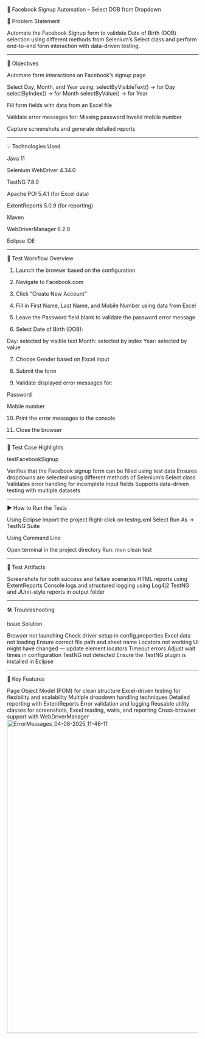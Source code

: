 📘 Facebook Signup Automation – Select DOB from Dropdown

📌 Problem Statement

Automate the Facebook Signup form to validate Date of Birth (DOB)
 selection using different methods from Selenium’s Select class and perform end-to-end form interaction
  with data-driven testing.

---

🎯 Objectives

Automate form interactions on Facebook’s signup page

Select Day, Month, and Year using:
selectByVisibleText() → for Day
selectByIndex() → for Month
selectByValue() → for Year

Fill form fields with data from an Excel file

Validate error messages for:
Missing password
Invalid mobile number

Capture screenshots and generate detailed reports

---

💡 Technologies Used

Java 11

Selenium WebDriver 4.34.0

TestNG 7.8.0

Apache POI 5.4.1 (for Excel data)

ExtentReports 5.0.9 (for reporting)

Maven

WebDriverManager 6.2.0

Eclipse IDE


---

🧾 Test Workflow Overview

1. Launch the browser based on the configuration


2. Navigate to Facebook.com


3. Click “Create New Account”


4. Fill in First Name, Last Name, and Mobile Number using data from Excel


5. Leave the Password field blank to validate the password error message


6. Select Date of Birth (DOB):

Day: selected by visible text
Month: selected by index
Year: selected by value



7. Choose Gender based on Excel input


8. Submit the form


9. Validate displayed error messages for:

Password

Mobile number



10. Print the error messages to the console


11. Close the browser




---

🧪 Test Case Highlights

testFacebookSignup

Verifies that the Facebook signup form can be filled using test data
Ensures dropdowns are selected using different methods of Selenium’s Select class
Validates error handling for incomplete input fields
Supports data-driven testing with multiple datasets



---

▶️ How to Run the Tests

Using Eclipse
Import the project
Right-click on testng.xml
Select Run As → TestNG Suite


Using Command Line

Open terminal in the project directory
Run: mvn clean test



---

📸 Test Artifacts

Screenshots for both success and failure scenarios
HTML reports using ExtentReports
Console logs and structured logging using Log4j2
TestNG and JUnit-style reports in output folder



---

🛠️ Troubleshooting

Issue Solution

Browser not launching Check driver setup in config.properties
Excel data not loading Ensure correct file path and sheet name
Locators not working UI might have changed — update element locators
Timeout errors Adjust wait times in configuration
TestNG not detected Ensure the TestNG plugin is installed in Eclipse



---

📌 Key Features

Page Object Model (POM) for clean structure
Excel-driven testing for flexibility and scalability
Multiple dropdown handling techniques
Detailed reporting with ExtentReports
Error validation and logging
Reusable utility classes for screenshots, Excel reading, waits, and reporting
Cross-browser support with WebDriverManager
<img width="1908" height="824" alt="ErrorMessages_04-08-2025_11-46-11" src="https://github.com/user-attachments/assets/24df6415-628c-4c50-8608-e30213e1915d" />




